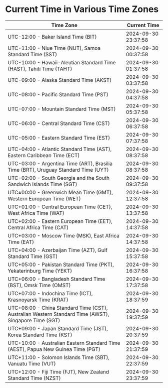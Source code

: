 # Current Time in Various Time Zones

| Time Zone | Current Time |
|-----------|--------------|
| UTC-12:00 - Baker Island Time (BIT) | 2024-09-30 23:37:58 |
| UTC-11:00 - Niue Time (NUT), Samoa Standard Time (SST) | 2024-09-30 00:37:58 |
| UTC-10:00 - Hawaii-Aleutian Standard Time (HAST), Tahiti Time (TAHT) | 2024-09-30 01:37:58 |
| UTC-09:00 - Alaska Standard Time (AKST) | 2024-09-30 03:37:58 |
| UTC-08:00 - Pacific Standard Time (PST) | 2024-09-30 04:37:58 |
| UTC-07:00 - Mountain Standard Time (MST) | 2024-09-30 05:37:58 |
| UTC-06:00 - Central Standard Time (CST) | 2024-09-30 06:37:58 |
| UTC-05:00 - Eastern Standard Time (EST) | 2024-09-30 07:37:58 |
| UTC-04:00 - Atlantic Standard Time (AST), Eastern Caribbean Time (ECT) | 2024-09-30 08:37:58 |
| UTC-03:00 - Argentina Time (ART), Brasília Time (BRT), Uruguay Standard Time (UYT) | 2024-09-30 08:37:58 |
| UTC-02:00 - South Georgia and the South Sandwich Islands Time (SGT) | 2024-09-30 09:37:58 |
| UTC±00:00 - Greenwich Mean Time (GMT), Western European Time (WET) | 2024-09-30 12:37:58 |
| UTC+01:00 - Central European Time (CET), West Africa Time (WAT) | 2024-09-30 13:37:58 |
| UTC+02:00 - Eastern European Time (EET), Central Africa Time (CAT) | 2024-09-30 14:37:58 |
| UTC+03:00 - Moscow Time (MSK), East Africa Time (EAT) | 2024-09-30 14:37:58 |
| UTC+04:00 - Azerbaijan Time (AZT), Gulf Standard Time (GST) | 2024-09-30 15:37:58 |
| UTC+05:00 - Pakistan Standard Time (PKT), Yekaterinburg Time (YEKT) | 2024-09-30 16:37:58 |
| UTC+06:00 - Bangladesh Standard Time (BST), Omsk Time (OMST) | 2024-09-30 17:37:58 |
| UTC+07:00 - Indochina Time (ICT), Krasnoyarsk Time (KRAT) | 2024-09-30 18:37:59 |
| UTC+08:00 - China Standard Time (CST), Australian Western Standard Time (AWST), Singapore Time (SGT) | 2024-09-30 19:37:59 |
| UTC+09:00 - Japan Standard Time (JST), Korea Standard Time (KST) | 2024-09-30 20:37:59 |
| UTC+10:00 - Australian Eastern Standard Time (AEST), Papua New Guinea Time (PGT) | 2024-09-30 21:37:59 |
| UTC+11:00 - Solomon Islands Time (SBT), Vanuatu Time (VUT) | 2024-09-30 22:37:59 |
| UTC+12:00 - Fiji Time (FJT), New Zealand Standard Time (NZST) | 2024-09-30 23:37:59 |
